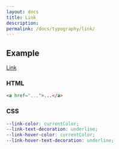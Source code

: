 ```yaml
---
layout: docs
title: Link
description: 
permalink: /docs/typography/link/
---
```


## Example

<p><a href="#">Link</a></p>

### HTML

```html
<a href="...">...</a>
```

### CSS

```scss
--link-color: currentColor;
--link-text-decoration: underline;
--link-hover-color: currentColor;
--link-hover-text-decoration: underline;
```
